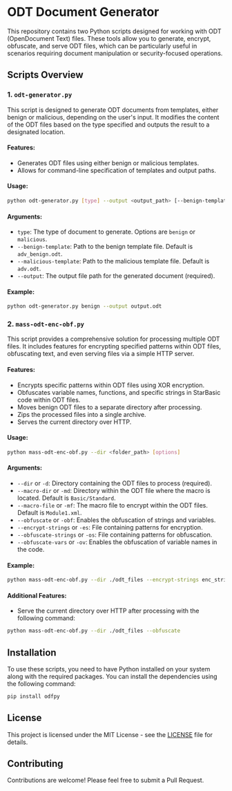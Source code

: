# ODT Document Generator

This repository contains two Python scripts designed for working with ODT (OpenDocument Text) files. These tools allow you to generate, encrypt, obfuscate, and serve ODT files, which can be particularly useful in scenarios requiring document manipulation or security-focused operations.

## Scripts Overview

### 1. `odt-generator.py`

This script is designed to generate ODT documents from templates, either benign or malicious, depending on the user's input. It modifies the content of the ODT files based on the type specified and outputs the result to a designated location.

#### Features:
- Generates ODT files using either benign or malicious templates.
- Allows for command-line specification of templates and output paths.

#### Usage:
```bash
python odt-generator.py [type] --output <output_path> [--benign-template <path>] [--malicious-template <path>]
```

#### Arguments:
- `type`: The type of document to generate. Options are `benign` or `malicious`.
- `--benign-template`: Path to the benign template file. Default is `adv_benign.odt`.
- `--malicious-template`: Path to the malicious template file. Default is `adv.odt`.
- `--output`: The output file path for the generated document (required).

#### Example:
```bash
python odt-generator.py benign --output output.odt
```

### 2. `mass-odt-enc-obf.py`

This script provides a comprehensive solution for processing multiple ODT files. It includes features for encrypting specified patterns within ODT files, obfuscating text, and even serving files via a simple HTTP server.

#### Features:
- Encrypts specific patterns within ODT files using XOR encryption.
- Obfuscates variable names, functions, and specific strings in StarBasic code within ODT files.
- Moves benign ODT files to a separate directory after processing.
- Zips the processed files into a single archive.
- Serves the current directory over HTTP.

#### Usage:
```bash
python mass-odt-enc-obf.py --dir <folder_path> [options]
```

#### Arguments:
- `--dir` or `-d`: Directory containing the ODT files to process (required).
- `--macro-dir` or `-md`: Directory within the ODT file where the macro is located. Default is `Basic/Standard`.
- `--macro-file` or `-mf`: The macro file to encrypt within the ODT files. Default is `Module1.xml`.
- `--obfuscate` or `-obf`: Enables the obfuscation of strings and variables.
- `--encrypt-strings` or `-es`: File containing patterns for encryption.
- `--obfuscate-strings` or `-os`: File containing patterns for obfuscation.
- `--obfuscate-vars` or `-ov`: Enables the obfuscation of variable names in the code.

#### Example:
```bash
python mass-odt-enc-obf.py --dir ./odt_files --encrypt-strings enc_strings.txt --obfuscate --obfuscate-vars
```

#### Additional Features:
- Serve the current directory over HTTP after processing with the following command:
```bash
python mass-odt-enc-obf.py --dir ./odt_files --obfuscate
```
  
## Installation

To use these scripts, you need to have Python installed on your system along with the required packages. You can install the dependencies using the following command:

```bash
pip install odfpy
```

## License

This project is licensed under the MIT License - see the [LICENSE](LICENSE) file for details.

## Contributing

Contributions are welcome! Please feel free to submit a Pull Request.
